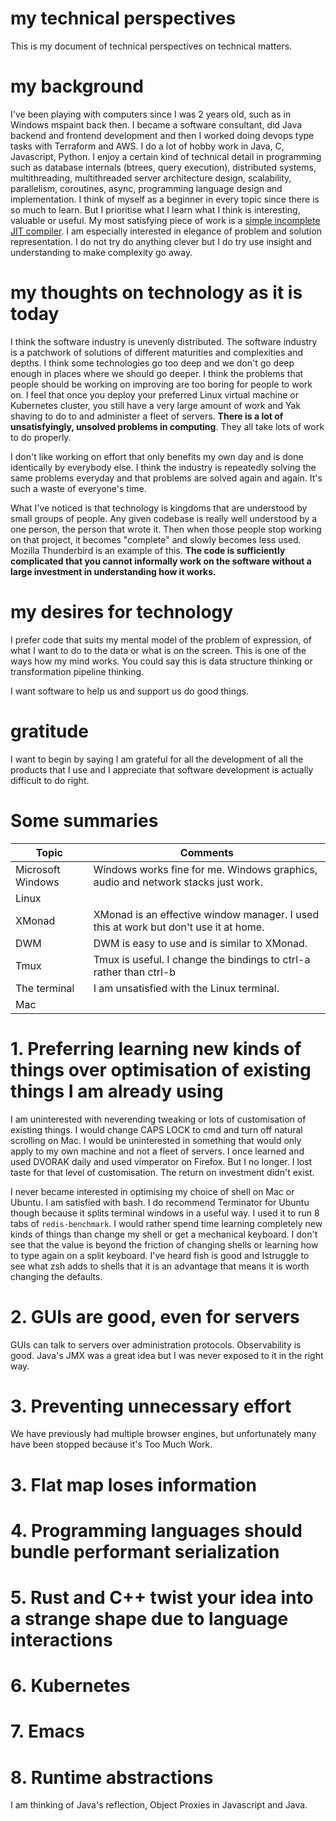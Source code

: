 # my technical perspectives
This is my document of technical perspectives on technical matters.

# my background

I've been playing with computers since I was 2 years old, such as in Windows mspaint back then. I became a software consultant, did Java backend and frontend development and then I worked doing devops type tasks with Terraform and AWS. I do a lot of hobby work in Java, C, Javascript, Python. I enjoy a certain kind of technical detail in programming such as database internals (btrees, query execution), distributed systems, multithreading, multithreaded server architecture design, scalability, parallelism, coroutines, async, programming language design and implementation. I think of myself as a beginner in every topic since there is so much to learn. But I prioritise what I learn what I think is interesting, valuable or useful. My most satisfying piece of work is a [simple incomplete JIT compiler](https://github.com/samsquire/compiler). I am especially interested in elegance of problem and solution representation. I do not try do anything clever but I do try use insight and understanding to make complexity go away.

# my thoughts on technology as it is today

I think the software industry is unevenly distributed. The software industry is a patchwork of solutions of different maturities and complexities and depths. I think some technologies go too deep and we don't go deep enough in places where we should go deeper. I think the problems that people should be working on improving are too boring for people to work on. I feel that once you deploy your preferred Linux virtual machine or Kubernetes cluster, you still have a very large amount of work and Yak shaving to do to and administer a fleet of servers. **There is a lot of unsatisfyingly, unsolved problems in computing**. They all take lots of work to do properly.

I don't like working on effort that only benefits my own day and is done identically by everybody else. I think the industry is repeatedly solving the same problems everyday and that problems are solved again and again. It's such a waste of everyone's time.

What I've noticed is that technology is kingdoms that are understood by small groups of people. Any given codebase is really well understood by a one person, the person that wrote it. Then when those people stop working on that project, it becomes "complete" and slowly becomes less used. Mozilla Thunderbird is an example of this. **The code is sufficiently complicated that you cannot informally work on the software without a large investment in understanding how it works.**

# my desires for technology

I prefer code that suits my mental model of the problem of expression, of what I want to do to the data or what is on the screen. This is one of the ways how my mind works. You could say this is data structure thinking or transformation pipeline thinking.

I want software to help us and support us do good things.

# gratitude

I want to begin by saying I am grateful for all the development of all the products that I use and I appreciate that software development is actually difficult to do right.

# Some summaries

|Topic|Comments|
|--|--|
|Microsoft Windows|Windows works fine for me. Windows graphics, audio and network stacks just work.|
|Linux||
|XMonad|XMonad is an effective window manager. I used this at work but don't use it at home.|
|DWM|DWM is easy to use and is similar to XMonad.|
|Tmux|Tmux is useful. I change the bindings to ctrl-a rather than ctrl-b|
|The terminal|I am unsatisfied with the Linux terminal.|
|Mac||

# 1. Preferring learning new kinds of things over optimisation of existing things I am already using

I am uninterested with neverending tweaking or lots of customisation of existing things. I would change CAPS LOCK to cmd and turn off natural scrolling on Mac. I would be uninterested in something that would only apply to my own machine and not a fleet of servers. I once learned and used DVORAK daily and used vimperator on Firefox. But I no longer. I lost taste for that level of customisation. The return on investment didn't exist. 

I never became interested in optimising my choice of shell on Mac or Ubuntu. I am satisfied with bash. I do recommend Terminator for Ubuntu though because it splits terminal windows in a useful way. I used it to run 8 tabs of `redis-benchmark`. I would rather spend time learning completely new kinds of things than change my shell or get a mechanical keyboard. I don't see that the value is beyond the friction of changing shells or learning how to type again on a split keyboard. I've heard fish is good and Istruggle to see what zsh adds to shells that it is an advantage that means it is worth changing the defaults.

# 2. GUIs are good, even for servers

GUIs can talk to servers over administration protocols. Observability is good. Java's JMX was a great idea but I was never exposed to it in the right way.

# 3. Preventing unnecessary effort

We have previously had multiple browser engines, but unfortunately many have been stopped because it's Too Much Work.

# 3. Flat map loses information

# 4. Programming languages should bundle performant serialization

# 5. Rust and C++ twist your idea into a strange shape due to language interactions

# 6. Kubernetes

# 7. Emacs

# 8. Runtime abstractions

I am thinking of Java's reflection, Object Proxies in Javascript and Java.  

















